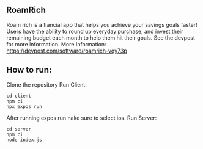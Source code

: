 ## RoamRich
Roam rich is a fiancial app that helps you achieve your savings goals faster! Users have the ability to round up everyday purchase, and invest their remaining budget each month to help them hit their goals. See the devpost for more information.
More Information: https://devpost.com/software/roamrich-vqy73p

## How to run:
Clone the repository
Run Client:
```
cd client
npm ci
npx expos run
```
After running expos run nake sure to select ios.
Run Server:
```
cd server
npm ci
node index.js
```
